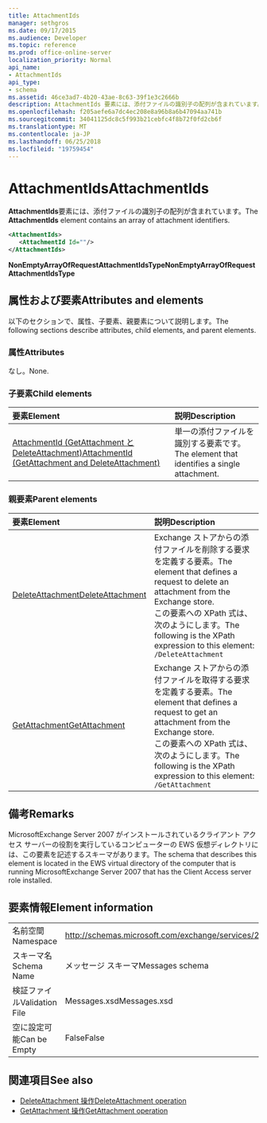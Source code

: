 ```yaml
---
title: AttachmentIds
manager: sethgros
ms.date: 09/17/2015
ms.audience: Developer
ms.topic: reference
ms.prod: office-online-server
localization_priority: Normal
api_name:
- AttachmentIds
api_type:
- schema
ms.assetid: 46ce3ad7-4b20-43ae-8c63-39f1e3c2666b
description: AttachmentIds 要素には、添付ファイルの識別子の配列が含まれています。
ms.openlocfilehash: f205aefe6a7dc4ec208e8a96b8a6b47094aa741b
ms.sourcegitcommit: 34041125dc8c5f993b21cebfc4f8b72f0fd2cb6f
ms.translationtype: MT
ms.contentlocale: ja-JP
ms.lasthandoff: 06/25/2018
ms.locfileid: "19759454"
---
```

# <a name="attachmentids"></a><span data-ttu-id="9619b-103">AttachmentIds</span><span class="sxs-lookup"><span data-stu-id="9619b-103">AttachmentIds</span></span>

<span data-ttu-id="9619b-104">**AttachmentIds**要素には、添付ファイルの識別子の配列が含まれています。</span><span class="sxs-lookup"><span data-stu-id="9619b-104">The **AttachmentIds** element contains an array of attachment identifiers.</span></span> 
  
```xml
<AttachmentIds>
   <AttachmentId Id=""/>
</AttachmentIds>
```

 <span data-ttu-id="9619b-105">**NonEmptyArrayOfRequestAttachmentIdsType**</span><span class="sxs-lookup"><span data-stu-id="9619b-105">**NonEmptyArrayOfRequestAttachmentIdsType**</span></span>
## <a name="attributes-and-elements"></a><span data-ttu-id="9619b-106">属性および要素</span><span class="sxs-lookup"><span data-stu-id="9619b-106">Attributes and elements</span></span>

<span data-ttu-id="9619b-107">以下のセクションで、属性、子要素、親要素について説明します。</span><span class="sxs-lookup"><span data-stu-id="9619b-107">The following sections describe attributes, child elements, and parent elements.</span></span>
  
### <a name="attributes"></a><span data-ttu-id="9619b-108">属性</span><span class="sxs-lookup"><span data-stu-id="9619b-108">Attributes</span></span>

<span data-ttu-id="9619b-109">なし。</span><span class="sxs-lookup"><span data-stu-id="9619b-109">None.</span></span>
  
### <a name="child-elements"></a><span data-ttu-id="9619b-110">子要素</span><span class="sxs-lookup"><span data-stu-id="9619b-110">Child elements</span></span>

|<span data-ttu-id="9619b-111">**要素**</span><span class="sxs-lookup"><span data-stu-id="9619b-111">**Element**</span></span>|<span data-ttu-id="9619b-112">**説明**</span><span class="sxs-lookup"><span data-stu-id="9619b-112">**Description**</span></span>|
|:-----|:-----|
|[<span data-ttu-id="9619b-113">AttachmentId (GetAttachment と DeleteAttachment)</span><span class="sxs-lookup"><span data-stu-id="9619b-113">AttachmentId (GetAttachment and DeleteAttachment)</span></span>](attachmentid-getattachment-and-deleteattachment.md) <br/> |<span data-ttu-id="9619b-114">単一の添付ファイルを識別する要素です。</span><span class="sxs-lookup"><span data-stu-id="9619b-114">The element that identifies a single attachment.</span></span>  <br/> |
   
### <a name="parent-elements"></a><span data-ttu-id="9619b-115">親要素</span><span class="sxs-lookup"><span data-stu-id="9619b-115">Parent elements</span></span>

|<span data-ttu-id="9619b-116">**要素**</span><span class="sxs-lookup"><span data-stu-id="9619b-116">**Element**</span></span>|<span data-ttu-id="9619b-117">**説明**</span><span class="sxs-lookup"><span data-stu-id="9619b-117">**Description**</span></span>|
|:-----|:-----|
|[<span data-ttu-id="9619b-118">DeleteAttachment</span><span class="sxs-lookup"><span data-stu-id="9619b-118">DeleteAttachment</span></span>](deleteattachment.md) <br/> |<span data-ttu-id="9619b-119">Exchange ストアからの添付ファイルを削除する要求を定義する要素。</span><span class="sxs-lookup"><span data-stu-id="9619b-119">The element that defines a request to delete an attachment from the Exchange store.</span></span>  <br/> <span data-ttu-id="9619b-120">この要素への XPath 式は、次のようにします。</span><span class="sxs-lookup"><span data-stu-id="9619b-120">The following is the XPath expression to this element:</span></span>  <br/>  `/DeleteAttachment` <br/> |
|[<span data-ttu-id="9619b-121">GetAttachment</span><span class="sxs-lookup"><span data-stu-id="9619b-121">GetAttachment</span></span>](getattachment.md) <br/> |<span data-ttu-id="9619b-122">Exchange ストアからの添付ファイルを取得する要求を定義する要素。</span><span class="sxs-lookup"><span data-stu-id="9619b-122">The element that defines a request to get an attachment from the Exchange store.</span></span>  <br/> <span data-ttu-id="9619b-123">この要素への XPath 式は、次のようにします。</span><span class="sxs-lookup"><span data-stu-id="9619b-123">The following is the XPath expression to this element:</span></span>  <br/>  `/GetAttachment` <br/> |
   
## <a name="remarks"></a><span data-ttu-id="9619b-124">備考</span><span class="sxs-lookup"><span data-stu-id="9619b-124">Remarks</span></span>

<span data-ttu-id="9619b-125">MicrosoftExchange Server 2007 がインストールされているクライアント アクセス サーバーの役割を実行しているコンピューターの EWS 仮想ディレクトリには、この要素を記述するスキーマがあります。</span><span class="sxs-lookup"><span data-stu-id="9619b-125">The schema that describes this element is located in the EWS virtual directory of the computer that is running MicrosoftExchange Server 2007 that has the Client Access server role installed.</span></span>
  
## <a name="element-information"></a><span data-ttu-id="9619b-126">要素情報</span><span class="sxs-lookup"><span data-stu-id="9619b-126">Element information</span></span>

|||
|:-----|:-----|
|<span data-ttu-id="9619b-127">名前空間</span><span class="sxs-lookup"><span data-stu-id="9619b-127">Namespace</span></span>  <br/> |http://schemas.microsoft.com/exchange/services/2006/messages  <br/> |
|<span data-ttu-id="9619b-128">スキーマ名</span><span class="sxs-lookup"><span data-stu-id="9619b-128">Schema Name</span></span>  <br/> |<span data-ttu-id="9619b-129">メッセージ スキーマ</span><span class="sxs-lookup"><span data-stu-id="9619b-129">Messages schema</span></span>  <br/> |
|<span data-ttu-id="9619b-130">検証ファイル</span><span class="sxs-lookup"><span data-stu-id="9619b-130">Validation File</span></span>  <br/> |<span data-ttu-id="9619b-131">Messages.xsd</span><span class="sxs-lookup"><span data-stu-id="9619b-131">Messages.xsd</span></span>  <br/> |
|<span data-ttu-id="9619b-132">空に設定可能</span><span class="sxs-lookup"><span data-stu-id="9619b-132">Can be Empty</span></span>  <br/> |<span data-ttu-id="9619b-133">False</span><span class="sxs-lookup"><span data-stu-id="9619b-133">False</span></span>  <br/> |
   
## <a name="see-also"></a><span data-ttu-id="9619b-134">関連項目</span><span class="sxs-lookup"><span data-stu-id="9619b-134">See also</span></span>

- [<span data-ttu-id="9619b-135">DeleteAttachment 操作</span><span class="sxs-lookup"><span data-stu-id="9619b-135">DeleteAttachment operation</span></span>](deleteattachment-operation.md)
- [<span data-ttu-id="9619b-136">GetAttachment 操作</span><span class="sxs-lookup"><span data-stu-id="9619b-136">GetAttachment operation</span></span>](getattachment-operation.md)

